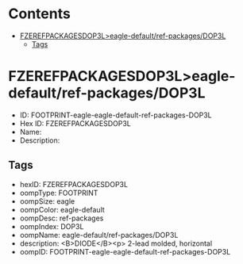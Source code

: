 



Contents
========

* [FZEREFPACKAGESDOP3L>eagle-default/ref-packages/DOP3L](#fzerefpackagesdop3leagle-defaultref-packagesdop3l)
	* [Tags](#tags)

# FZEREFPACKAGESDOP3L>eagle-default/ref-packages/DOP3L

- ID: FOOTPRINT-eagle-eagle-default-ref-packages-DOP3L
- Hex ID: FZEREFPACKAGESDOP3L
- Name: 
- Description: 

## Tags

- hexID: FZEREFPACKAGESDOP3L
- oompType: FOOTPRINT
- oompSize: eagle
- oompColor: eagle-default
- oompDesc: ref-packages
- oompIndex: DOP3L
- oompName: eagle-default/ref-packages/DOP3L
- description: &lt;B&gt;DIODE&lt;/B&gt;&lt;p&gt;&#xD;
2-lead molded, horizontal
- oompID: FOOTPRINT-eagle-eagle-default-ref-packages-DOP3L
